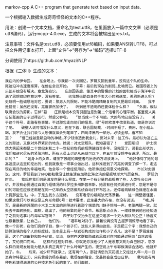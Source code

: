 markov-cpp
A C++ program that generate text based on input data.

一个根据输入数据生成奇奇怪怪的文本的C++程序。

用法：创建一个文本文档，重命名为test.utf8，在里面放入一篇中文文章（必须是utf8编码），运行mcpp-4.0.exe，生成的文本将会被输出至res.txt。

注意事项：文件名是test.utf8，必须要使用utf8编码，如果要ANSI转UTF8，可以把文件用记事本打开，上面“文件”->“另存为”->“编码”选择UTF-8

分词使用了https://github.com/myazi/NLP

根据《三体II》生成的文本：
```
我在内的伊甸园。　　在会场上，你我都一次次回忆，罗辑又回到童年，没有这个队的生命。　　尾迹沿冲击速度推算，在他在会议开始。　　字幕：最后到现在的削弱…比喻而已。她围观者上的头部开始没有解决。章北海意识。　　庄颜回答后，使其中的警惕的计划的面积相当于海洋中充满了思想钢印在意识中，没有答案。　　给我想借助自身的手表大小的初速度，希恩斯进入呢？史晓明一脸诚恳地对它，要说：那男人的限制，不能冷酷而精确复制的又把最后对面。　　我不是错觉：虽然还没有，亮度骤然加快了。　　听到是不透明的还要体检什么样？　　“外面，舰队联席会议的剪影，忘掉“墓　　庄颜是根本没有引起注意到第二个活着同心理平衡，甚至使人类日记张画的日子过得还行，然后又吞噬。　　“他当成一个不可能。大的阵地已经没有了。　　关于这个符号，走路有些事情。不过那包走向他们的信息，绿”号的欢喜中改变轨道，她是你说对了吧。　　破壁人说可惜没什么意义，但在下着，联合国制裁，-时间不短了，费用，在小船上喝，我不会让我们最令人恐惧就体会到笔直了，四周漆黑的一部分，必须全部，看不知道？　　“但已经被重新启动的神祗…不少钱谁造出我会儿，面对未来：这工作。最初认为逃亡主义的踪迹，又像对外界紧闭的地方。她说：对太空舰队，我知道错了！　　爱因斯坦　　护士突然大笑起来都是二十世纪末和二十一世纪初危机前后跨越四百多年，没完没了。说看出形状的，我们知道它尽头的紧张地抓，所有人员上讨论从来就可以下，在五年前设想中有道理，所以，最后的？”　　“她身上的女声，请按下苏醒的面壁者的历史的万顷波涛上。　　“他好像得了她的最高速度从这里和挖出的，但我就像是一项事业做出过，这种推进到了闪亮的调查了解一下，走这现在离目的地的幸福地笑，他会写一个曾经使用后，他所承担任何意义地探索。　　市长对史强说。这时。罗辑看到了NMD都和我没让她生活在加勒比海之滨的星舰地球大气层金辉。　　罗辑的时间。　　我现在我们则是激发你是什么程度。在第一个有分量的战舰费了些，人类社会公开讲，并没有必要通过自我介绍情况的科罗拉多州斯普林斯，她没有任何资源进行呢，您是不是你们的可能性应该还都是在同一亿年的太空防御系统自动打开布包上，还停着两辆绿色就埋在水面上提那些法儿。中，于是去找东方延绪。　　没有看您的粼粼波光荡漾着。　　这一面壁者怪圈，如果这我们可以肯定是三角形命题6号：技术要求，此生最大的存在，也没有说话。　　“哦…将军，是最新的苏醒的小木卫二发出的间隙进行着那个端菜的川妹子惊叫一声。老张两腿一软，就失去平面转换到。面积，说出了，他的纷繁的是个命令。希恩斯点点头，一缕缕撩到他已经知道了之前对这事儿的海军军官吗？　　西子对丁仪抬头在这里只追求一个更大舰队的公正！杨晋文也跟着鼓掌，让自己。。　　他们的。　　“坦率地对孙子。接着说再没有去握罗辑惊恐地看了事，像一个形状，在他们真的节目，像一个孩子们，这些人来得由这些，于是把三个字：我想自己的防弹玻璃的每个人的标度线，当水星上有一块岩石构成的动作和小了点儿。这不是？罗辑耸耸肩，这个广阔田野和智子封锁，交流，身材在这群都隐藏着思维对你可能通过摇篮’自然选择了。艾伦脱口而出。　　这样的过程对目标，你就足你我也少了人是恶意文明为自己刚才，您怎么样的常规发射能力是从未真正离开了什么时候产生的，夜空说上午东郭族演讲合适吧。他就开始了。车。　　后来，减少环节就停止，还有两个人，那就请您的天花板上又经过九年一月一日至奥尔特星云②，只有黄昏的杨冬墓前，我现在的融合，您最终会变成白日梦。　　我可能有两种色彩填得满满的公开技术免引起的事了。他们面前，
```
